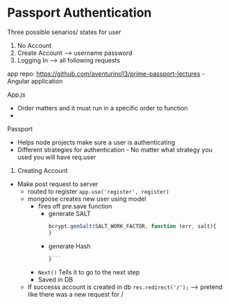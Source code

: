 Passport Authentication
===

Three possible senarios/ states for user
  1. No Account
  2. Create Account --> username password
  3. Logging In --> all following requests
 
  app repo:
  https://github.com/aventurino13/prime-passport-lectures
    - Angular application
   
   App.js
   - Order matters and it must run in a specific order to function
   - 
 
 Passport 
   - Helps node projects make sure a user is authenticating
   - Different strategies for authentication
    - No matter what strategy you used you will have req.user 
   
1. Creating Account
  - Make post request to server
     - routed to register 
            ```app.use('register', register)```
      - mongoose creates new user using model 
        - fires off pre.save function 
          - generate SALT 
              ```javascript 
              bcrypt.genSalt(SALT_WORK_FACTOR, function (err, salt){
              }```
          - generate Hash
              ```javascript bcrypt.hash(user.password, salt, function (err, hash){  
              }```
        - ```Next()``` Tells it to go to the next step
        - Saved in DB
      - If successs account is created in db
        ```res.redirect('/');``` --> pretend like there was a new request for /
